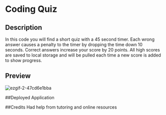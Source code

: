 # Coding Quiz

## Description

In this code you will find a short quiz with a 45 second timer. Each wrong answer causes a penalty to the timer by dropping the time down 10 seconds. Correct answers increase your score by 20 points. All high scores are saved to local storage and will be pulled each time a new score is added to show progress.

## Preview

![ezgif-2-47cd6e1bba](https://github.com/venasven/quiz-time/assets/141704995/d603e408-5270-4117-b8b9-d19ba48dd919)


##Deployed Application



##Credits
Had help from tutoring and online resources
